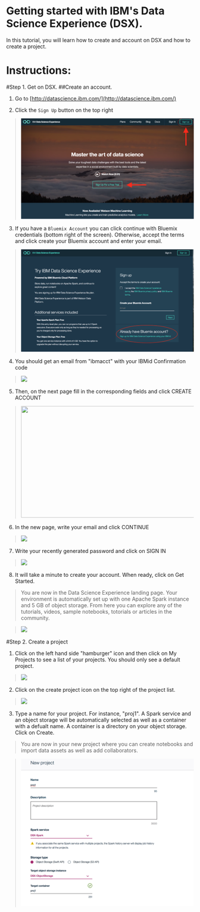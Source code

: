 # Getting started with IBM's Data Science Experience (DSX).
In this tutorial, you will learn how to create and account on DSX and how to create a project.

# Instructions:

#Step 1. Get on DSX.
##Create an account.

1.  Go to [http://datascience.ibm.com/](http://datascience.ibm.com/)

2.  Click the `Sign Up` button on the top right

>  <img src="https://github.com/IBMDataScience/word2vec/blob/master/images/sign-up.png"/>

3. If you have a `Bluemix Account` you can click continue with Bluemix credentials (bottom right of the screen). Otherwise, accept the terms and click create your Bluemix account and enter your email.

>  <img src="https://github.com/IBMDataScience/word2vec/blob/master/images/create-account.png"/>

4. You should get an email from "ibmacct" with your IBMid Confirmation code

 >  <img src="https://github.com/IBMDataScience/word2vec/blob/master/images/confirmation-code.png"/>

5. Then, on the next page fill in the corresponding fields and click CREATE ACCOUNT 

 > <img src="https://github.com/ibmdataworks/datafirst/blob/master/appdeveloper/media/image3.png" width="624" height="300" />

6. In the new page, write your email and click CONTINUE

 >  <img src="https://github.com/IBMDataScience/word2vec/blob/master/images/enter-email.png"/>

7. Write your recently generated password and click on SIGN IN

 >  <img src="https://github.com/IBMDataScience/word2vec/blob/master/images/enter-password.png"/>

8. It will take a minute to create your account. When ready, click on Get Started.

 > You are now in the Data Science Experience landing page. Your environment is automatically set up with one Apache Spark instance and 5 GB of object storage. From here you can explore any of the tutorials, videos, sample notebooks, totorials or articles in the community.

>  <img src="https://github.com/IBMDataScience/word2vec/blob/master/images/landing.png"/>

#Step 2. Create a project 

1. Click on the left hand side "hamburger" icon and then click on My Projects to see a list of your projects. You should only see a default project.

 >  <img src="https://github.com/IBMDataScience/word2vec/blob/master/images/my-projects.png"/>

2. Click on the create project icon on the top right of the project list. 

 >  <img src="https://github.com/IBMDataScience/word2vec/blob/master/images/create-new-project.png"/>

3. Type a name for your project. For instance, "proj1". A Spark service and an object storage will be automatically selected as well as a container with a defualt name. A container is a directory on your object storage. Click on Create.

 > You are now in your new project where you can create notebooks and import data assets as well as add collaborators.

 >  <img src="https://github.com/IBMDataScience/word2vec/blob/master/images/new-project.png"/>
